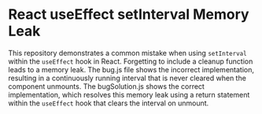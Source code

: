 # React useEffect setInterval Memory Leak

This repository demonstrates a common mistake when using `setInterval` within the `useEffect` hook in React.  Forgetting to include a cleanup function leads to a memory leak. The bug.js file shows the incorrect implementation, resulting in a continuously running interval that is never cleared when the component unmounts. The bugSolution.js shows the correct implementation, which resolves this memory leak using a return statement within the `useEffect` hook that clears the interval on unmount.